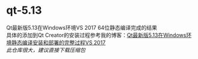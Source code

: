 # qt-5.13
Qt最新版5.13在Windows环境VS 2017 64位静态编译完成的结果     
具体的添加到Qt Creator的安装过程参考我的博客：[Qt最新版5.13在Windows环境静态编译安装和部署的完整过程VS 2017](https://blog.csdn.net/zhangpeterx/article/details/91952129#4Qt_Creator_108)             
*此仓库很大，建议直接下载压缩包*
